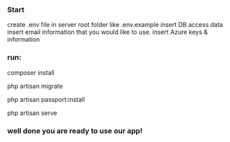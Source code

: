 ### Start 
create .env file in server root folder like .env.example
insert DB access data 
insert email information that you would like to use. 
insert Azure keys & information

### run:

composer install

php artisan migrate

php artisan passport:install

php artisan serve

### well done you are ready to use our app!